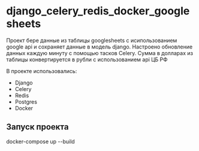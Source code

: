 # django_celery_redis_docker_googlesheets

Проект бере данные из таблицы googlesheets с исипользованием google api и сохраняет данные в модель django.
Настроено обновление данных каждую минуту с помощью тасков Celery.
Сумма в долларах из таблицы конвертируется в рубли с использованием api ЦБ РФ

В проекте использовались:
* Django
* Celery
* Redis
* Postgres
* Docker

## Запуск проекта

docker-compose up --build

